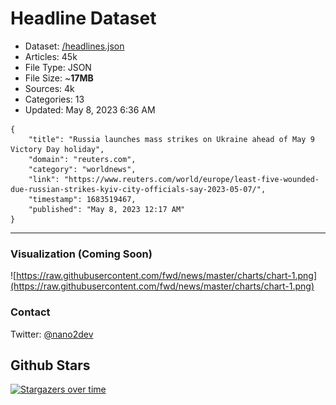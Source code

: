 # Headline Dataset

- Dataset: [/headlines.json](https://raw.githubusercontent.com/fwd/news/master/headlines.json) 
- Articles: 45k
- File Type: JSON
- File Size: ~**17MB**
- Sources: 4k
- Categories: 13
- Updated: May 8, 2023 6:36 AM

```
{
    "title": "Russia launches mass strikes on Ukraine ahead of May 9 Victory Day holiday",
    "domain": "reuters.com",
    "category": "worldnews",
    "link": "https://www.reuters.com/world/europe/least-five-wounded-due-russian-strikes-kyiv-city-officials-say-2023-05-07/",
    "timestamp": 1683519467,
    "published": "May 8, 2023 12:17 AM"
}
```

---

### Visualization (Coming Soon)

![https://raw.githubusercontent.com/fwd/news/master/charts/chart-1.png](https://raw.githubusercontent.com/fwd/news/master/charts/chart-1.png)

### Contact 

Twitter: [@nano2dev](https://twitter.com/nano2dev)

## Github Stars

[![Stargazers over time](https://starchart.cc/fwd/news.svg)](https://starchart.cc/fwd/news)
